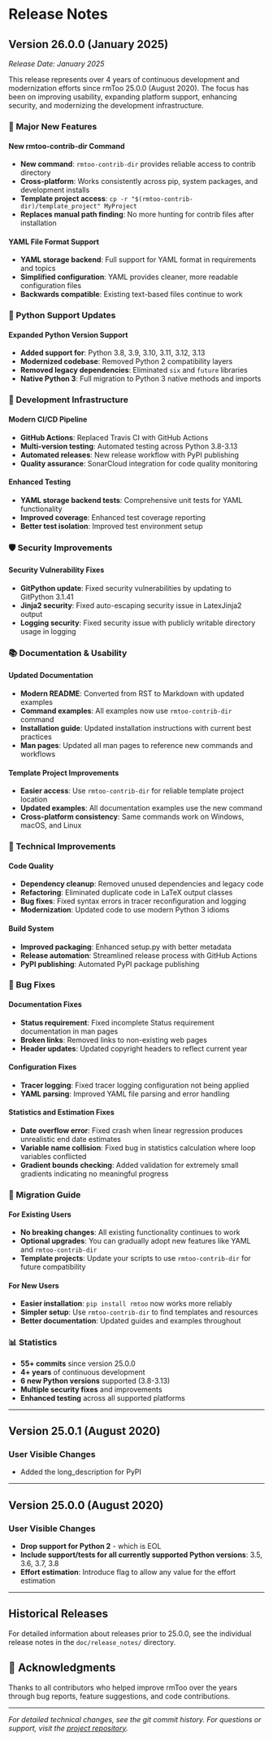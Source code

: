 # Release Notes

## Version 26.0.0 (January 2025)

*Release Date: January 2025*

This release represents over 4 years of continuous development and modernization efforts since rmToo 25.0.0 (August 2020). The focus has been on improving usability, expanding platform support, enhancing security, and modernizing the development infrastructure.

### 🎉 Major New Features

#### New rmtoo-contrib-dir Command
- **New command**: `rmtoo-contrib-dir` provides reliable access to contrib directory
- **Cross-platform**: Works consistently across pip, system packages, and development installs
- **Template project access**: `cp -r "$(rmtoo-contrib-dir)/template_project" MyProject`
- **Replaces manual path finding**: No more hunting for contrib files after installation

#### YAML File Format Support
- **YAML storage backend**: Full support for YAML format in requirements and topics
- **Simplified configuration**: YAML provides cleaner, more readable configuration files
- **Backwards compatible**: Existing text-based files continue to work

### 🐍 Python Support Updates

#### Expanded Python Version Support
- **Added support for**: Python 3.8, 3.9, 3.10, 3.11, 3.12, 3.13
- **Modernized codebase**: Removed Python 2 compatibility layers
- **Removed legacy dependencies**: Eliminated `six` and `future` libraries
- **Native Python 3**: Full migration to Python 3 native methods and imports

### 🔧 Development Infrastructure

#### Modern CI/CD Pipeline
- **GitHub Actions**: Replaced Travis CI with GitHub Actions
- **Multi-version testing**: Automated testing across Python 3.8-3.13
- **Automated releases**: New release workflow with PyPI publishing
- **Quality assurance**: SonarCloud integration for code quality monitoring

#### Enhanced Testing
- **YAML storage backend tests**: Comprehensive unit tests for YAML functionality
- **Improved coverage**: Enhanced test coverage reporting
- **Better test isolation**: Improved test environment setup

### 🛡️ Security Improvements

#### Security Vulnerability Fixes
- **GitPython update**: Fixed security vulnerabilities by updating to GitPython 3.1.41
- **Jinja2 security**: Fixed auto-escaping security issue in LatexJinja2 output
- **Logging security**: Fixed security issue with publicly writable directory usage in logging

### 📚 Documentation & Usability

#### Updated Documentation
- **Modern README**: Converted from RST to Markdown with updated examples
- **Command examples**: All examples now use `rmtoo-contrib-dir` command
- **Installation guide**: Updated installation instructions with current best practices
- **Man pages**: Updated all man pages to reference new commands and workflows

#### Template Project Improvements
- **Easier access**: Use `rmtoo-contrib-dir` for reliable template project location
- **Updated examples**: All documentation examples use the new command
- **Cross-platform consistency**: Same commands work on Windows, macOS, and Linux

### 🔧 Technical Improvements

#### Code Quality
- **Dependency cleanup**: Removed unused dependencies and legacy code
- **Refactoring**: Eliminated duplicate code in LaTeX output classes
- **Bug fixes**: Fixed syntax errors in tracer reconfiguration and logging
- **Modernization**: Updated code to use modern Python 3 idioms

#### Build System
- **Improved packaging**: Enhanced setup.py with better metadata
- **Release automation**: Streamlined release process with GitHub Actions
- **PyPI publishing**: Automated PyPI package publishing

### 🐛 Bug Fixes

#### Documentation Fixes
- **Status requirement**: Fixed incomplete Status requirement documentation in man pages
- **Broken links**: Removed links to non-existing web pages
- **Header updates**: Updated copyright headers to reflect current year

#### Configuration Fixes
- **Tracer logging**: Fixed tracer logging configuration not being applied
- **YAML parsing**: Improved YAML file parsing and error handling

#### Statistics and Estimation Fixes
- **Date overflow error**: Fixed crash when linear regression produces unrealistic end date estimates
- **Variable name collision**: Fixed bug in statistics calculation where loop variables conflicted
- **Gradient bounds checking**: Added validation for extremely small gradients indicating no meaningful progress

### 🔄 Migration Guide

#### For Existing Users
- **No breaking changes**: All existing functionality continues to work
- **Optional upgrades**: You can gradually adopt new features like YAML and `rmtoo-contrib-dir`
- **Template projects**: Update your scripts to use `rmtoo-contrib-dir` for future compatibility

#### For New Users
- **Easier installation**: `pip install rmtoo` now works more reliably
- **Simpler setup**: Use `rmtoo-contrib-dir` to find templates and resources
- **Better documentation**: Updated guides and examples throughout

### 📊 Statistics
- **55+ commits** since version 25.0.0
- **4+ years** of continuous development
- **6 new Python versions** supported (3.8-3.13)
- **Multiple security fixes** and improvements
- **Enhanced testing** across all supported platforms

---

## Version 25.0.1 (August 2020)

### User Visible Changes
- Added the long_description for PyPI

---

## Version 25.0.0 (August 2020)

### User Visible Changes
- **Drop support for Python 2** - which is EOL
- **Include support/tests for all currently supported Python versions**: 3.5, 3.6, 3.7, 3.8
- **Effort estimation**: Introduce flag to allow any value for the effort estimation

---

## Historical Releases

For detailed information about releases prior to 25.0.0, see the individual release notes in the `doc/release_notes/` directory.

## 🙏 Acknowledgments

Thanks to all contributors who helped improve rmToo over the years through bug reports, feature suggestions, and code contributions.

---

*For detailed technical changes, see the git commit history. For questions or support, visit the [project repository](https://github.com/florath/rmtoo).*